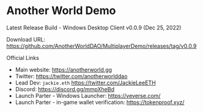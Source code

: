 Another World Demo
===
Latest Release Build - Windows Desktop Client v0.0.9 (Dec 25, 2022)

Download URL: https://github.com/AnotherWorldDAO/MultiplayerDemo/releases/tag/v0.0.9

Official Links
- Main website: https://anotherworld.gg
- Twitter: https://twitter.com/anotherworlddao
- Lead Dev: `jackie.eth` https://twitter.com/JackieLeeETH
- Discord: https://discord.gg/mmpXheBd
- Launch Parter - Windows Launcher: https://veverse.com/
- Launch Parter - in-game wallet verification: https://tokenproof.xyz/
